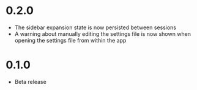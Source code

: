 # 0.2.0

- The sidebar expansion state is now persisted between sessions
- A warning about manually editing the settings file is now shown when opening the settings file from within the app

# 0.1.0

- Beta release

